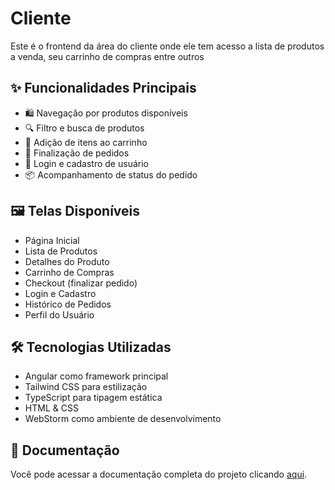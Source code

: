 # Cliente

Este é o frontend da área do cliente onde ele tem acesso a lista de produtos a venda, seu carrinho de compras entre outros

## ✨ Funcionalidades Principais
- 🛍️ Navegação por produtos disponíveis
- 🔍 Filtro e busca de produtos
- 🛒 Adição de itens ao carrinho
- 🧾 Finalização de pedidos
- 🔐 Login e cadastro de usuário
- 📦 Acompanhamento de status do pedido

## 🖼️ Telas Disponíveis
- Página Inicial
- Lista de Produtos
- Detalhes do Produto
- Carrinho de Compras
- Checkout (finalizar pedido)
- Login e Cadastro
- Histórico de Pedidos
- Perfil do Usuário

## 🛠️ Tecnologias Utilizadas
- Angular ️como framework principal
- Tailwind CSS para estilização
- TypeScript para tipagem estática
- HTML & CSS
- WebStorm como ambiente de desenvolvimento

## 📄 Documentação
Você pode acessar a documentação completa do projeto clicando [aqui](../../Documentacao.pdf).
